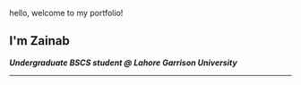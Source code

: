 hello, welcome to my portfolio!

## I'm Zainab
***Undergraduate BSCS student @ Lahore Garrison University***

---



<!---
zxynxb/zxynxb is a ✨ special ✨ repository because its `README.md` (this file) appears on your GitHub profile.
You can click the Preview link to take a look at your changes.
--->
